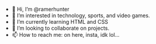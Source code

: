 - 👋 Hi, I’m @ramerhunter
- 👀 I’m interested in technology, sports, and video games. 
- 🌱 I’m currently learning HTML and CSS
- 💞️ I’m looking to collaborate on projects. 
- 📫 How to reach me: on here, insta, idk lol...

<!---
ramerhunter/ramerhunter is a ✨ special ✨ repository because its `README.md` (this file) appears on your GitHub profile.
You can click the Preview link to take a look at your changes.
--->

